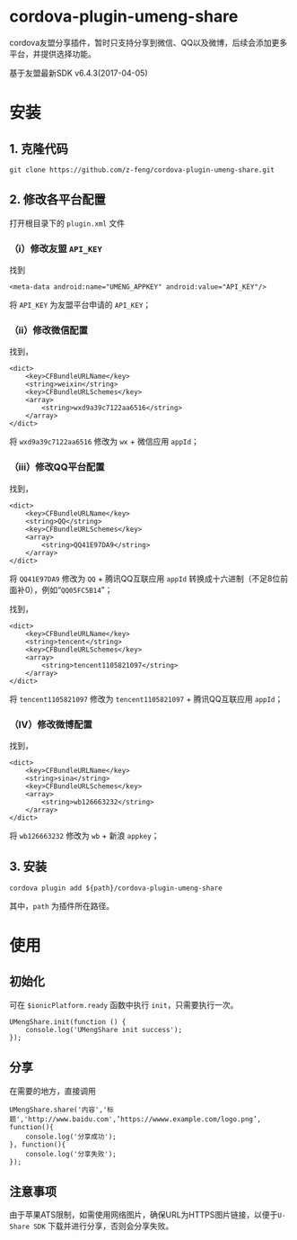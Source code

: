 # cordova-plugin-umeng-share

cordova友盟分享插件，暂时只支持分享到微信、QQ以及微博，后续会添加更多平台，并提供选择功能。

基于友盟最新SDK v6.4.3(2017-04-05)

# 安装

## 1. 克隆代码

```
git clone https://github.com/z-feng/cordova-plugin-umeng-share.git
```

## 2. 修改各平台配置

打开根目录下的 `plugin.xml` 文件

###  （i）修改友盟 `API_KEY`
找到
```
<meta-data android:name="UMENG_APPKEY" android:value="API_KEY"/>
```
将 `API_KEY` 为友盟平台申请的 `API_KEY`；


### （ii）修改微信配置
找到，

```
<dict>
    <key>CFBundleURLName</key>
    <string>weixin</string>
    <key>CFBundleURLSchemes</key>
    <array>
        <string>wxd9a39c7122aa6516</string>
    </array>
</dict>
```
将 `wxd9a39c7122aa6516` 修改为 `wx` + 微信应用 `appId`；

### （iii）修改QQ平台配置
找到，

```
<dict>
    <key>CFBundleURLName</key>
    <string>QQ</string>
    <key>CFBundleURLSchemes</key>
    <array>
        <string>QQ41E97DA9</string>
    </array>
</dict>
```
将 `QQ41E97DA9` 修改为 `QQ` + 腾讯QQ互联应用 `appId` 转换成十六进制（不足8位前面补0），例如“`QQ05FC5B14`”；

找到，

```
<dict>
    <key>CFBundleURLName</key>
    <string>tencent</string>
    <key>CFBundleURLSchemes</key>
    <array>
        <string>tencent1105821097</string>
    </array>
</dict>
```
将 `tencent1105821097` 修改为 `tencent1105821097` + 腾讯QQ互联应用 `appId`；

### （IV）修改微博配置
找到，

```
<dict>
    <key>CFBundleURLName</key>
    <string>sina</string>
    <key>CFBundleURLSchemes</key>
    <array>
        <string>wb126663232</string>
    </array>
</dict>
```
将 `wb126663232` 修改为 `wb` + 新浪 `appkey`；





## 3. 安装
```
cordova plugin add ${path}/cordova-plugin-umeng-share
```
其中，`path` 为插件所在路径。

# 使用

## 初始化

可在 `$ionicPlatform.ready` 函数中执行 `init`，只需要执行一次。
```
UMengShare.init(function () {
	console.log('UMengShare init success');
});
```

## 分享

在需要的地方，直接调用
```
UMengShare.share('内容','标题','http://www.baidu.com',’https://wwww.example.com/logo.png’, function(){
    console.log('分享成功');
}, function(){
    console.log('分享失败');
});

```

## 注意事项

由于苹果ATS限制，如需使用网络图片，确保URL为HTTPS图片链接，以便于`U-Share SDK` 下载并进行分享，否则会分享失败。